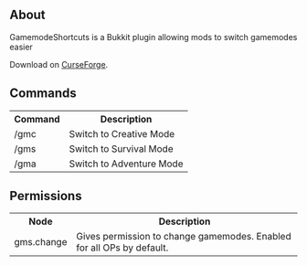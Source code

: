 ## About

GamemodeShortcuts is a Bukkit plugin allowing mods to switch gamemodes easier

Download on [CurseForge](https://www.curseforge.com/minecraft/bukkit-plugins/gamemodeshortcuts).

## Commands

<table width=100%>
  <tr>
    <th>Command</th>
    <th>Description</th>
  </tr>
  <tr>
    <td>/gmc</td>
    <td>Switch to Creative Mode</td>
  </tr>
  <tr>
    <td>/gms</td>
    <td>Switch to Survival Mode</td>
  </tr>
  <tr>
    <td>/gma</td>
    <td>Switch to Adventure Mode</td>
  </tr>
</table>

## Permissions

<table>
  <tr>
    <th>Node</th>
    <th>Description</th>
  </tr>
  <tr>
    <td>gms.change</td>
    <td>Gives permission to change gamemodes. Enabled for all OPs by default.</td>
  </tr>
</table>
